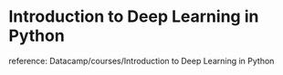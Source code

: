 

# Introduction to Deep Learning in Python
reference: Datacamp/courses/Introduction to Deep Learning in Python

